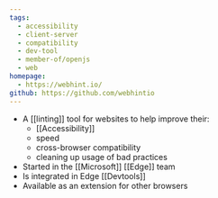 ```yaml
---
tags:
  - accessibility
  - client-server
  - compatibility
  - dev-tool
  - member-of/openjs
  - web
homepage:
  - https://webhint.io/
github: https://github.com/webhintio
---
```

- A [[linting]] tool for websites to help improve their:
	- [[Accessibility]]
	- speed
	- cross-browser compatibility
	- cleaning up usage of bad practices
- Started in the [[Microsoft]] [[Edge]] team
- Is integrated in Edge [[Devtools]]
- Available as an extension for other browsers